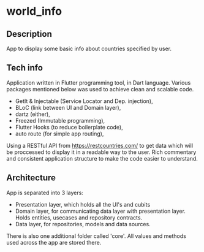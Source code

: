 # world_info

## Description
App to display some basic info about countries specified by user.

## Tech info

Application written in Flutter programming tool, in Dart language. Various packages mentioned below was used to achieve clean and scalable code.

* GetIt & Injectable (Service Locator and Dep. injection),
* BLoC (link between UI and Domain layer),
* dartz (either),
* Freezed (Immutable programming),
* Flutter Hooks (to reduce boilerplate code),
* auto route (for simple app routing),

Using a RESTful API from https://restcountries.com/ to get data which will be proccessed to display it in a readable way to the user.
Rich commentary and consistent application structure to make the code easier to understand.

## Architecture
App is separated into 3 layers:
* Presentation layer, which holds all the UI's and cubits
* Domain layer, for communicating data layer with presentation layer. Holds entities, usecases and repository contracts.
* Data layer, for repositories, models and data sources.

There is also one additional folder called 'core'. All values and methods used across the app are stored there. 
